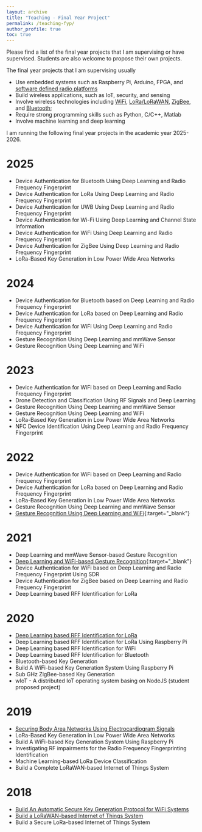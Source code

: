 ```yaml
---
layout: archive
title: "Teaching - Final Year Project"
permalink: /teaching-fyp/
author_profile: true
toc: true
---
```


Please find a list of the final year projects that I am supervising or have supervised. Students are also welcome to propose their own projects.

The final year projects that I am supervising usually 
* Use embedded systems such as Raspberry Pi, Arduino, FPGA, and [software defined radio platforms](/resources/sdr/) 
* Build wireless applications, such as IoT, security, and sensing
* Involve wireless technologies including [WiFi](/resources/wireless/wifi/), [LoRa/LoRaWAN](/resources/wireless/lora-lorawan/), [ZigBee](/resources/wireless/zigbee/), and [Bluetooth](/resources/wireless/bluetooth/);
* Require strong programming skills such as Python, C/C++, Matlab
* Involve machine learning and deep learning

I am running the following final year projects in the academic year 2025-2026.
 
# 2025
* Device Authentication for Bluetooth Using Deep Learning and Radio Frequency Fingerprint
* Device Authentication for LoRa Using Deep Learning and Radio Frequency Fingerprint
* Device Authentication for UWB Using Deep Learning and Radio Frequency Fingerprint
* Device Authentication for Wi-Fi Using Deep Learning and Channel State Information
* Device Authentication for WiFi Using Deep Learning and Radio Frequency Fingerprint
* Device Authentication for ZigBee Using Deep Learning and Radio Frequency Fingerprint
* LoRa-Based Key Generation in Low Power Wide Area Networks

# 2024
* Device Authentication for Bluetooth based on Deep Learning and Radio Frequency Fingerprint
* Device Authentication for LoRa based on Deep Learning and Radio Frequency Fingerprint
* Device Authentication for WiFi Using Deep Learning and Radio Frequency Fingerprint
* Gesture Recognition Using Deep Learning and mmWave Sensor
* Gesture Recognition Using Deep Learning and WiFi

# 2023
* Device Authentication for WiFi based on Deep Learning and Radio Frequency Fingerprint
* Drone Detection and Classification Using RF Signals and Deep Learning
* Gesture Recognition Using Deep Learning and mmWave Sensor
* Gesture Recognition Using Deep Learning and WiFi
* LoRa-Based Key Generation in Low Power Wide Area Networks
* NFC Device Identification Using Deep Learning and Radio Frequency Fingerprint
 
# 2022
* Device Authentication for WiFi based on Deep Learning and Radio Frequency Fingerprint
* Device Authentication for LoRa based on Deep Learning and Radio Frequency Fingerprint
* LoRa-Based Key Generation in Low Power Wide Area Networks
* Gesture Recognition Using Deep Learning and mmWave Sensor
* [Gesture Recognition Using Deep Learning and WiFi](https://github.com/Z-Yannn/FYP-Gesture-Recognition-Using-Deep-Learning-and-Wi-Fi){:target="_blank"}

# 2021
* Deep Learning and mmWave Sensor-based Gesture Recognition
* [Deep Learning and WiFi-based Gesture Recognition](https://github.com/Zilliax-Barry/FYP_Deep-Learning-and-WiFi-based-Gesture-Recognition){:target="_blank"}
* Device Authentication for WiFi based on Deep Learning and Radio Frequency Fingerprint Using SDR
* Device Authentication for ZigBee based on Deep Learning and Radio Frequency Fingerprint
* Deep Learning based RFF Identification for LoRa

# 2020
* [Deep Learning based RFF Identification for LoRa](https://junqing-zhang.github.io/teaching/demo-fyp-2020-rffi-lora)
* Deep Learning based RFF Identification for LoRa Using Raspberry Pi
* Deep Learning based RFF Identification for WiFi
* Deep Learning based RFF Identification for Bluetooth
* Bluetooth-based Key Generation
* Build A WiFi-based Key Generation System Using Raspberry Pi
* Sub GHz ZigBee-based Key Generation
* wIoT - A distributed IoT operating system basing on NodeJS (student proposed project)

# 2019
* [Securing Body Area Networks Using Electrocardiogram Signals](https://junqing-zhang.github.io/demo-keygen-heartbeat-ppg/)
* LoRa-Based Key Generation in Low Power Wide Area Networks
* Build A WiFi-based Key Generation System Using Raspberry Pi
* Investigating RF impairments for the Radio Frequency Fingerprinting Identification
* Machine Learning-based LoRa Device Classification
* Build a Complete LoRaWAN-based Internet of Things System


# 2018 
* [Build An Automatic Secure Key Generation Protocol for WiFi Systems](https://junqing-zhang.github.io/demo-keygen-warp/)
* [Build a LoRaWAN-based Internet of Things System](https://junqing-zhang.github.io/demo-lorawan-fipy/)
* Build a Secure LoRa-based Internet of Things System
